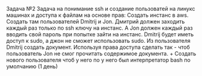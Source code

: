 Задача №2 
Задача на понимание ssh и создание пользоватей на линукс машинах и доступа к файлам на основе прав:   Создать инстанс в aws. Создать там пользователей Dmitrij и Jon. Дмитрий должен заходить каждый раз только по ssh ключу на инстанс. А Jon должен каждый раз вводить свой пароль при попытке зайти на инстанс.  Dmitrij будет иметь доступ к sudo, а джон не сможет использовать sudo.   Из пользователя Dmitrij создать документ. Используя права доступа сделать так - чтоб  пользователь Jon не смог прочитать содержимое документа.  + Создать нового пользователя чтоб у него по у него был интерпретатор bash по умолчанию (1 день)